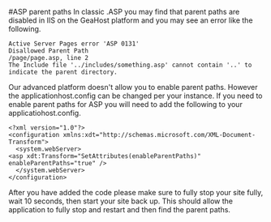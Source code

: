 #ASP parent paths
In classic .ASP you may find that parent paths are disabled in IIS on the GeaHost platform and you may see an error like the following.

    Active Server Pages error 'ASP 0131'
    Disallowed Parent Path
    /page/page.asp, line 2
    The Include file '../includes/something.asp' cannot contain '..' to indicate the parent directory.

Our advanced platform doesn't allow you to enable parent paths. However the applicationhost.config can be changed per your instance. If you need to enable parent paths for ASP you will need to add the following to your applicatiohost.config. 
    
    <?xml version="1.0"?>
    <configuration xmlns:xdt="http://schemas.microsoft.com/XML-Document-Transform">
      <system.webServer>
    <asp xdt:Transform="SetAttributes(enableParentPaths)" enableParentPaths="true" />
      </system.webServer>
    </configuration>
After you have added the code please make sure to fully stop your site fully, wait 10 seconds, then start your site back up. This should allow the application to fully stop and restart and then find the parent paths.
